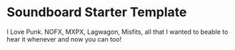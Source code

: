 # Soundboard Starter Template
I Love Punk. NOFX, MXPX, Lagwagon, Misfits, all that I wanted to beable to hear it whenever and now you can too!